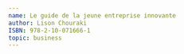 ```yaml
---
name: Le guide de la jeune entreprise innovante
author: Lison Chouraki
ISBN: 978-2-10-071666-1
topic: business
---
```

